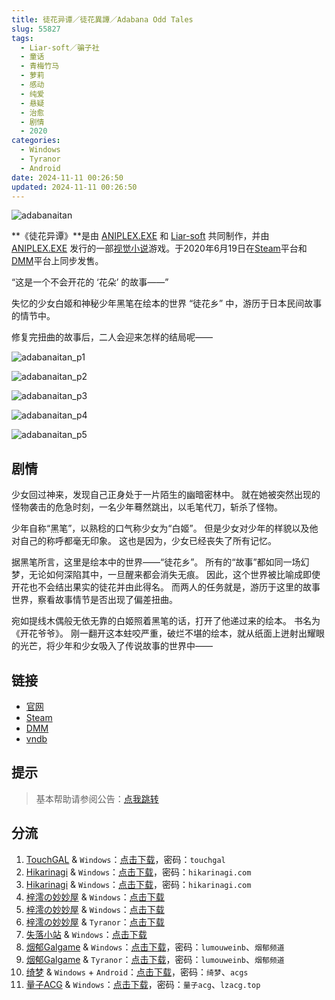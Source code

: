 ```yaml
---
title: 徒花异谭／徒花異譚／Adabana Odd Tales
slug: 55827
tags:
  - Liar-soft／骗子社
  - 童话
  - 青梅竹马
  - 萝莉
  - 感动
  - 纯爱
  - 悬疑
  - 治愈
  - 剧情
  - 2020
categories:
  - Windows
  - Tyranor
  - Android
date: 2024-11-11 00:26:50
updated: 2024-11-11 00:26:50
---
```


![adabanaitan](https://static.saop.cc/vns/img/adabanaitan.webp)

**《徒花异谭》**是由 [ANIPLEX.EXE](https://zh.moegirl.org.cn/ANIPLEX.EXE) 和 [Liar-soft](https://zh.moegirl.org.cn/Liar-soft) 共同制作，并由 [ANIPLEX.EXE](https://zh.moegirl.org.cn/ANIPLEX.EXE) 发行的一部[视觉小说](https://zh.moegirl.org.cn/视觉小说)游戏。于2020年6月19日在[Steam](https://zh.moegirl.org.cn/Steam)平台和[DMM](https://zh.moegirl.org.cn/DMM)平台上同步发售。

<!-- more -->

“这是一个不会开花的 ‘花朵’ 的故事——”

失忆的少女白姬和神秘少年黑笔在绘本的世界 “徒花乡” 中，游历于日本民间故事的情节中。

修复完扭曲的故事后，二人会迎来怎样的结局呢——

![adabanaitan_p1](https://static.saop.cc/vns/img/adabanaitan_p1.webp)

![adabanaitan_p2](https://static.saop.cc/vns/img/adabanaitan_p2.webp)

![adabanaitan_p3](https://static.saop.cc/vns/img/adabanaitan_p3.webp)

![adabanaitan_p4](https://static.saop.cc/vns/img/adabanaitan_p4.webp)

![adabanaitan_p5](https://static.saop.cc/vns/img/adabanaitan_p5.webp)

## 剧情

少女回过神来，发现自己正身处于一片陌生的幽暗密林中。
就在她被突然出现的怪物袭击的危急时刻，一名少年蓦然跳出，以毛笔代刀，斩杀了怪物。

少年自称“黑笔”，以熟稔的口气称少女为“白姬”。
但是少女对少年的样貌以及他对自己的称呼都毫无印象。
这也是因为，少女已经丧失了所有记忆。

据黑笔所言，这里是绘本中的世界——“徒花乡”。
所有的“故事”都如同一场幻梦，无论如何深陷其中，一旦醒来都会消失无痕。
因此，这个世界被比喻成即使开花也不会结出果实的徒花并由此得名。
而两人的任务就是，游历于这里的故事世界，察看故事情节是否出现了偏差扭曲。

宛如提线木偶般无依无靠的白姬照着黑笔的话，打开了他递过来的绘本。
书名为《开花爷爷》。
刚一翻开这本蛀咬严重，破烂不堪的绘本，就从纸面上迸射出耀眼的光芒，将少年和少女吸入了传说故事的世界中——

## 链接

- [官网](https://adabanaitan.com/)
- [Steam](https://store.steampowered.com/app/1094820/)
- [DMM](https://dlsoft.dmm.com/detail/aniplex_0002/)
- [vndb](https://vndb.org/v27457)

## 提示

> 基本帮助请参阅公告：[点我跳转](/p/announcement/)

## 分流

1. [TouchGAL](https://www.touchgal.io/) & `Windows`：[点击下载](https://pan.touchgal.net/s/D7aFx)，密码：`touchgal`
2. [Hikarinagi](https://www.hikarinagi.com/) & `Windows`：[点击下载](https://pan.himoe.uk/s/w2XSz)，密码：`hikarinagi.com`
3. [Hikarinagi](https://www.hikarinagi.com/) & `Windows`：[点击下载](https://pan.himoe.uk/s/XDLAHy)，密码：`hikarinagi.com`
4. [梓澪の妙妙屋](https://zi0.cc/) & `Windows`：[点击下载](https://zi0.cc/d/%60%E3%80%90%E5%90%88%E9%9B%86%E7%B3%BB%E5%88%97%E3%80%91/%E5%8D%97%2BGalGame%E6%B1%89%E5%8C%96%E5%8C%BA%E5%85%A8%E5%8C%BA%E8%B5%84%E6%BA%90%E5%A4%87%E4%BB%BD/1/13/%5BLiar-soft%5D%20Adabana%20Odd%20Tales%20%20%E5%BE%92%E8%8A%B1%E7%95%B0%E8%AD%9A%20%E6%B1%89%E5%8C%96%E7%A1%AC%E7%9B%98%E7%89%88%5B%E5%AE%98%E6%96%B9%E4%B8%AD%E6%96%87%5D.zip?sign=Jpdfbh0eeQXYmF56Ho1yy7vnXt2xQM9NTQG3eA0a8xY=:0)
5. [梓澪の妙妙屋](https://zi0.cc/) & `Windows`：[点击下载](https://zi0.cc/d/%60%E3%80%90%E5%90%88%E9%9B%86%E7%B3%BB%E5%88%97%E3%80%91/%E6%B1%89%E5%8C%96galgame%E4%BC%9A%E7%A4%BE%E5%90%88%E9%9B%86/%E6%B1%89%E5%8C%96%E4%BC%9A%E7%A4%BE%E5%90%88%E9%9B%86%E9%83%A8%E5%88%86%20part12/Liar-soft/%5B200619%5D%5BANIPLEX.EXE%5D%20%E5%BE%92%E8%8A%B1%E7%95%B0%E8%AD%9A.rar?sign=jA_8A2V9kUCgUPzRpJSqGoi2uwT28Us7IWF70YDqU4A=:0)
6. [梓澪の妙妙屋](https://zi0.cc/) & `Tyranor`：[点击下载](https://zi0.cc/d/%60%E3%80%90%E5%BD%92%20%E6%A1%A3%E3%80%91/%E3%80%90Tyranor%E5%90%88%E9%9B%86%E3%80%91/%E5%BE%92%E8%8A%B1%E5%BC%82%E8%B0%AD%E3%80%90%E5%AE%98%E4%B8%AD%E3%80%91.rar?sign=LsXVW6ahWRXnv9FsMHQQ-lt0M7Hs4tv3iljVgrzujWI=:0)
7. [失落小站](https://www.shinnku.com/) & `Windows`：[点击下载](https://www.shinnku.com/api/download/zd/1501-2000/[200619][ANIPLEX.EXE]%20%E5%BE%92%E8%8A%B1%E7%95%B0%E8%AD%9A.rar)
8. [烟郁Galgame](https://yanyugal.top/) & `Windows`：[点击下载](https://yanyugal.top/d/disk1/PC/liar%20soft/%E6%B1%89%E5%8C%96/%E5%BE%92%E8%8A%B1%E5%BC%82%E8%B0%AD.rar)，密码：`lumouweinb`、`烟郁频道`
9. [烟郁Galgame](https://yanyugal.top/) & `Tyranor`：[点击下载](https://yanyugal.top/d/disk1/%E5%B0%8F%E5%B0%8F%E7%9A%84%E5%88%86%E4%BA%AB%EF%BC%88PC%EF%BC%86%E5%AE%89%E5%8D%93%EF%BC%89/%E5%AE%89%E5%8D%93/ty/%E5%BE%92%E8%8A%B1%E7%95%B0%E8%AD%9A.7z)，密码：`lumouweinb`、`烟郁频道`
10. [绮梦](https://acgs.one/) & `Windows` + `Android`：[点击下载](https://game.acgs.one/game/191.html)，密码：`绮梦`、`acgs`
11. [量子ACG](https://lzacg.org/) & `Windows`：[点击下载](https://lzacg.org/4660)，密码：`量子acg`、`lzacg.top`
